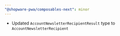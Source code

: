 ```yaml
---
"@shopware-pwa/composables-next": minor
---
```


- Updated `AccountNewsletterRecipientResult` type to `AccountNewsletterRecipient`
